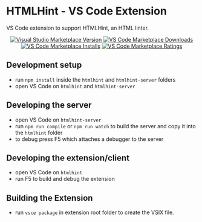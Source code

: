 # HTMLHint - VS Code Extension

VS Code extension to support HTMLHint, an HTML linter.

<p align="center">
  <a href="https://marketplace.visualstudio.com/items?itemName=HTMLHint.vscode-htmlhint">
    <img alt="Visual Studio Marketplace Version" src="https://img.shields.io/visual-studio-marketplace/v/HTMLHint.vscode-htmlhint"></a>
  <a href="https://marketplace.visualstudio.com/items?itemName=HTMLHint.vscode-htmlhint">
    <img alt="VS Code Marketplace Downloads" src="https://img.shields.io/visual-studio-marketplace/d/HTMLHint.vscode-htmlhint"></a>
  <a href="https://marketplace.visualstudio.com/items?itemName=HTMLHint.vscode-htmlhint">
    <img alt="VS Code Marketplace Installs" src="https://img.shields.io/visual-studio-marketplace/i/HTMLHint.vscode-htmlhint"></a>
  <a href="https://marketplace.visualstudio.com/items?itemName=HTMLHint.vscode-htmlhint">
    <img alt="VS Code Marketplace Ratings" src="https://img.shields.io/visual-studio-marketplace/r/HTMLHint.vscode-htmlhint"></a>
</p>

## Development setup

- run `npm install` inside the `htmlhint` and `htmlhint-server` folders
- open VS Code on `htmlhint` and `htmlhint-server`

## Developing the server

- open VS Code on `htmlhint-server`
- run `npm run compile` or `npm run watch` to build the server and copy it into the `htmlhint` folder
- to debug press F5 which attaches a debugger to the server

## Developing the extension/client

- open VS Code on `htmlhint`
- run F5 to build and debug the extension

## Building the Extension

- run `vsce package` in extension root folder to create the VSIX file.
